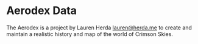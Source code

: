 # Aerodex Data

The Aerodex is a project by Lauren Herda <lauren@herda.me> to create and maintain a realistic history and map of the world of Crimson Skies.
